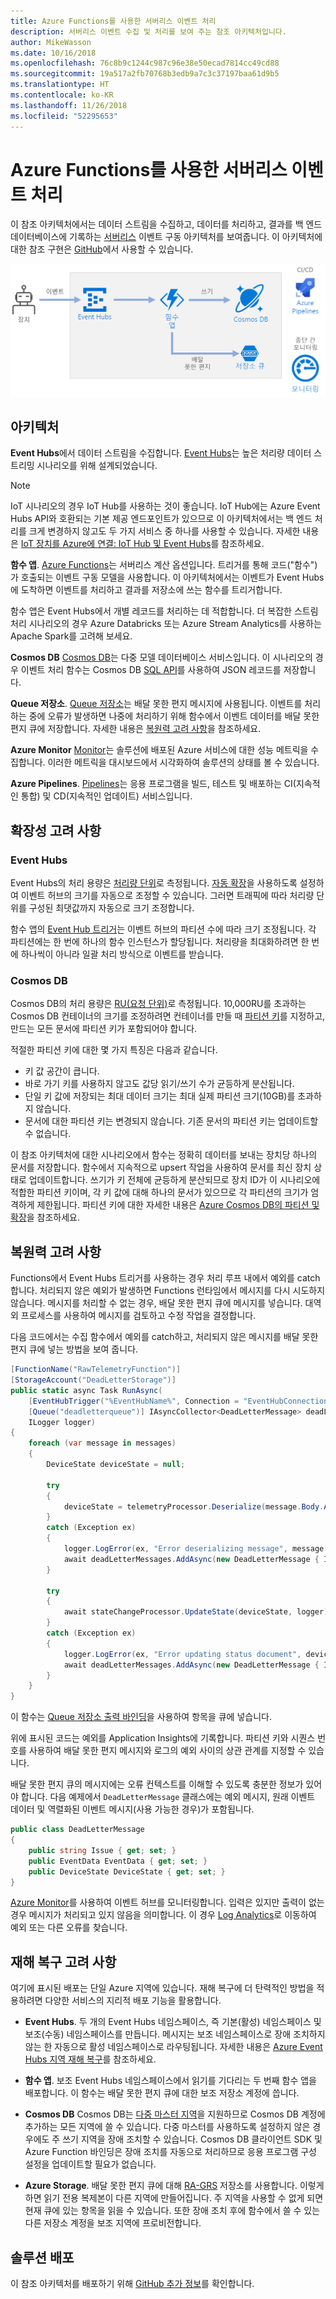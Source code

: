 ```yaml
---
title: Azure Functions를 사용한 서버리스 이벤트 처리
description: 서버리스 이벤트 수집 및 처리를 보여 주는 참조 아키텍처입니다.
author: MikeWasson
ms.date: 10/16/2018
ms.openlocfilehash: 76c8b9c1244c987c96e38e50ecad7814cc49cd88
ms.sourcegitcommit: 19a517a2fb70768b3edb9a7c3c37197baa61d9b5
ms.translationtype: HT
ms.contentlocale: ko-KR
ms.lasthandoff: 11/26/2018
ms.locfileid: "52295653"
---
```

# <a name="serverless-event-processing-using-azure-functions"></a>Azure Functions를 사용한 서버리스 이벤트 처리

이 참조 아키텍처에서는 데이터 스트림을 수집하고, 데이터를 처리하고, 결과를 백 엔드 데이터베이스에 기록하는 [서버리스](https://azure.microsoft.com/solutions/serverless/) 이벤트 구동 아키텍처를 보여줍니다. 이 아키텍처에 대한 참조 구현은 [GitHub][github]에서 사용할 수 있습니다.

![](./_images/serverless-event-processing.png)

## <a name="architecture"></a>아키텍처

**Event Hubs**에서 데이터 스트림을 수집합니다. [Event Hubs][eh]는 높은 처리량 데이터 스트리밍 시나리오를 위해 설계되었습니다.

> [!NOTE]
> IoT 시나리오의 경우 IoT Hub를 사용하는 것이 좋습니다. IoT Hub에는 Azure Event Hubs API와 호환되는 기본 제공 엔드포인트가 있으므로 이 아키텍처에서는 백 엔드 처리를 크게 변경하지 않고도 두 가지 서비스 중 하나를 사용할 수 있습니다. 자세한 내용은 [IoT 장치를 Azure에 연결: IoT Hub 및 Event Hubs][iot]를 참조하세요.

**함수 앱**. [Azure Functions][functions]는 서버리스 계산 옵션입니다. 트리거를 통해 코드("함수")가 호출되는 이벤트 구동 모델을 사용합니다. 이 아키텍처에서는 이벤트가 Event Hubs에 도착하면 이벤트를 처리하고 결과를 저장소에 쓰는 함수를 트리거합니다.

함수 앱은 Event Hubs에서 개별 레코드를 처리하는 데 적합합니다. 더 복잡한 스트림 처리 시나리오의 경우 Azure Databricks 또는 Azure Stream Analytics를 사용하는 Apache Spark를 고려해 보세요.

**Cosmos DB** [Cosmos DB][cosmosdb]는 다중 모델 데이터베이스 서비스입니다. 이 시나리오의 경우 이벤트 처리 함수는 Cosmos DB [SQL API][cosmosdb-sql]를 사용하여 JSON 레코드를 저장합니다.

**Queue 저장소**. [Queue 저장소][queue]는 배달 못한 편지 메시지에 사용됩니다. 이벤트를 처리하는 중에 오류가 발생하면 나중에 처리하기 위해 함수에서 이벤트 데이터를 배달 못한 편지 큐에 저장합니다. 자세한 내용은 [복원력 고려 사항](#resiliency-considerations)을 참조하세요.

**Azure Monitor** [Monitor][monitor]는 솔루션에 배포된 Azure 서비스에 대한 성능 메트릭을 수집합니다. 이러한 메트릭을 대시보드에서 시각화하여 솔루션의 상태를 볼 수 있습니다.

**Azure Pipelines**. [Pipelines][pipelines]는 응용 프로그램을 빌드, 테스트 및 배포하는 CI(지속적인 통합) 및 CD(지속적인 업데이트) 서비스입니다.

## <a name="scalability-considerations"></a>확장성 고려 사항

### <a name="event-hubs"></a>Event Hubs

Event Hubs의 처리 용량은 [처리량 단위][eh-throughput]로 측정됩니다. [자동 확장][eh-autoscale]을 사용하도록 설정하여 이벤트 허브의 크기를 자동으로 조정할 수 있습니다. 그러면 트래픽에 따라 처리량 단위를 구성된 최댓값까지 자동으로 크기 조정합니다.

함수 앱의 [Event Hub 트리거][eh-trigger]는 이벤트 허브의 파티션 수에 따라 크기 조정됩니다. 각 파티션에는 한 번에 하나의 함수 인스턴스가 할당됩니다. 처리량을 최대화하려면 한 번에 하나씩이 아니라 일괄 처리 방식으로 이벤트를 받습니다.

### <a name="cosmos-db"></a>Cosmos DB

Cosmos DB의 처리 용량은 [RU(요청 단위)][ru]로 측정됩니다. 10,000RU를 초과하는 Cosmos DB 컨테이너의 크기를 조정하려면 컨테이너를 만들 때 [파티션 키][partition-key]를 지정하고, 만드는 모든 문서에 파티션 키가 포함되어야 합니다.

적절한 파티션 키에 대한 몇 가지 특징은 다음과 같습니다.

- 키 값 공간이 큽니다. 
- 바로 가기 키를 사용하지 않고도 값당 읽기/쓰기 수가 균등하게 분산됩니다.
- 단일 키 값에 저장되는 최대 데이터 크기는 최대 실제 파티션 크기(10GB)를 초과하지 않습니다. 
- 문서에 대한 파티션 키는 변경되지 않습니다. 기존 문서의 파티션 키는 업데이트할 수 없습니다. 

이 참조 아키텍처에 대한 시나리오에서 함수는 정확히 데이터를 보내는 장치당 하나의 문서를 저장합니다. 함수에서 지속적으로 upsert 작업을 사용하여 문서를 최신 장치 상태로 업데이트합니다. 쓰기가 키 전체에 균등하게 분산되므로 장치 ID가 이 시나리오에 적합한 파티션 키이며, 각 키 값에 대해 하나의 문서가 있으므로 각 파티션의 크기가 엄격하게 제한됩니다. 파티션 키에 대한 자세한 내용은 [Azure Cosmos DB의 파티션 및 확장][cosmosdb-scale]을 참조하세요.

## <a name="resiliency-considerations"></a>복원력 고려 사항

Functions에서 Event Hubs 트리거를 사용하는 경우 처리 루프 내에서 예외를 catch합니다. 처리되지 않은 예외가 발생하면 Functions 런타임에서 메시지를 다시 시도하지 않습니다. 메시지를 처리할 수 없는 경우, 배달 못한 편지 큐에 메시지를 넣습니다. 대역 외 프로세스를 사용하여 메시지를 검토하고 수정 작업을 결정합니다. 

다음 코드에서는 수집 함수에서 예외를 catch하고, 처리되지 않은 메시지를 배달 못한 편지 큐에 넣는 방법을 보여 줍니다.

```csharp
[FunctionName("RawTelemetryFunction")]
[StorageAccount("DeadLetterStorage")]
public static async Task RunAsync(
    [EventHubTrigger("%EventHubName%", Connection = "EventHubConnection", ConsumerGroup ="%EventHubConsumerGroup%")]EventData[] messages,
    [Queue("deadletterqueue")] IAsyncCollector<DeadLetterMessage> deadLetterMessages,
    ILogger logger)
{
    foreach (var message in messages)
    {
        DeviceState deviceState = null;

        try
        {
            deviceState = telemetryProcessor.Deserialize(message.Body.Array, logger);
        }
        catch (Exception ex)
        {
            logger.LogError(ex, "Error deserializing message", message.SystemProperties.PartitionKey, message.SystemProperties.SequenceNumber);
            await deadLetterMessages.AddAsync(new DeadLetterMessage { Issue = ex.Message, EventData = message });
        }

        try
        {
            await stateChangeProcessor.UpdateState(deviceState, logger);
        }
        catch (Exception ex)
        {
            logger.LogError(ex, "Error updating status document", deviceState);
            await deadLetterMessages.AddAsync(new DeadLetterMessage { Issue = ex.Message, EventData = message, DeviceState = deviceState });
        }
    }
}
```

이 함수는 [Queue 저장소 출력 바인딩][queue-binding]을 사용하여 항목을 큐에 넣습니다.

위에 표시된 코드는 예외를 Application Insights에 기록합니다. 파티션 키와 시퀀스 번호를 사용하여 배달 못한 편지 메시지와 로그의 예외 사이의 상관 관계를 지정할 수 있습니다. 

배달 못한 편지 큐의 메시지에는 오류 컨텍스트를 이해할 수 있도록 충분한 정보가 있어야 합니다. 다음 예제에서 `DeadLetterMessage` 클래스에는 예외 메시지, 원래 이벤트 데이터 및 역렬화된 이벤트 메시지(사용 가능한 경우)가 포함됩니다. 

```csharp
public class DeadLetterMessage
{
    public string Issue { get; set; }
    public EventData EventData { get; set; }
    public DeviceState DeviceState { get; set; }
}
```

[Azure Monitor][monitor]를 사용하여 이벤트 허브를 모니터링합니다. 입력은 있지만 출력이 없는 경우 메시지가 처리되고 있지 않음을 의미합니다. 이 경우 [Log Analytics][log-analytics]로 이동하여 예외 또는 다른 오류를 찾습니다.

## <a name="disaster-recovery-considerations"></a>재해 복구 고려 사항

여기에 표시된 배포는 단일 Azure 지역에 있습니다. 재해 복구에 더 탄력적인 방법을 적용하려면 다양한 서비스의 지리적 배포 기능을 활용합니다.

- **Event Hubs**. 두 개의 Event Hubs 네임스페이스, 즉 기본(활성) 네임스페이스 및 보조(수동) 네임스페이스를 만듭니다. 메시지는 보조 네임스페이스로 장애 조치하지 않는 한 자동으로 활성 네임스페이스로 라우팅됩니다. 자세한 내용은 [Azure Event Hubs 지역 재해 복구][eh-dr]를 참조하세요.

- **함수 앱**. 보조 Event Hubs 네임스페이스에서 읽기를 기다리는 두 번째 함수 앱을 배포합니다. 이 함수는 배달 못한 편지 큐에 대한 보조 저장소 계정에 씁니다.

- **Cosmos DB** Cosmos DB는 [다중 마스터 지역][cosmosdb-geo]을 지원하므로 Cosmos DB 계정에 추가하는 모든 지역에 쓸 수 있습니다. 다중 마스터를 사용하도록 설정하지 않은 경우에도 주 쓰기 지역을 장애 조치할 수 있습니다. Cosmos DB 클라이언트 SDK 및 Azure Function 바인딩은 장애 조치를 자동으로 처리하므로 응용 프로그램 구성 설정을 업데이트할 필요가 없습니다.

- **Azure Storage**. 배달 못한 편지 큐에 대해 [RA-GRS][ra-grs] 저장소를 사용합니다. 이렇게 하면 읽기 전용 복제본이 다른 지역에 만들어집니다. 주 지역을 사용할 수 없게 되면 현재 큐에 있는 항목을 읽을 수 있습니다. 또한 장애 조치 후에 함수에서 쓸 수 있는 다른 저장소 계정을 보조 지역에 프로비전합니다.

## <a name="deploy-the-solution"></a>솔루션 배포

이 참조 아키텍처를 배포하기 위해 [GitHub 추가 정보][readme]를 확인합니다. 

<!-- links -->

[cosmosdb]: /azure/cosmos-db/introduction
[cosmosdb-geo]: /azure/cosmos-db/distribute-data-globally
[cosmosdb-scale]: /azure/cosmos-db/partition-data
[cosmosdb-sql]: /azure/cosmos-db/sql-api-introduction
[eh]: /azure/event-hubs/
[eh-autoscale]: /azure/event-hubs/event-hubs-auto-inflate
[eh-dr]: /azure/event-hubs/event-hubs-geo-dr
[eh-throughput]: /azure/event-hubs/event-hubs-features#throughput-units
[eh-trigger]: /azure/azure-functions/functions-bindings-event-hubs
[functions]: /azure/azure-functions/functions-overview
[iot]: /azure/iot-hub/iot-hub-compare-event-hubs
[log-analytics]: /azure/log-analytics/log-analytics-queries
[monitor]: /azure/azure-monitor/overview
[partition-key]: /azure/cosmos-db/partition-data
[pipelines]: /azure/devops/pipelines/index
[queue]: /azure/storage/queues/storage-queues-introduction
[queue-binding]: /azure/azure-functions/functions-bindings-storage-queue#output
[ra-grs]: /azure/storage/common/storage-redundancy-grs
[ru]: /azure/cosmos-db/request-units

[github]: https://github.com/mspnp/serverless-reference-implementation
[readme]: https://github.com/mspnp/serverless-reference-implementation/blob/master/README.md
